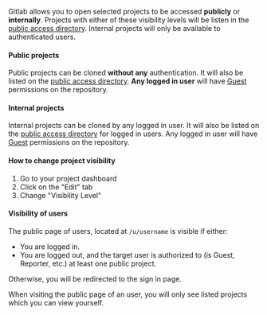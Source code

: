 Gitlab allows you to open selected projects to be accessed **publicly** or **internally**.
Projects with either of these visibility levels will be listen in the [public access directory](/public).
Internal projects will only be available to authenticated users.

#### Public projects
Public projects can be cloned **without any** authentication.
It will also be listed on the [public access directory](/public).
**Any logged in user** will have [Guest](/help/permissions) permissions on the repository.

#### Internal projects
Internal projects can be cloned by any logged in user.
It will also be listed on the [public access directory](/public) for logged in users.
Any logged in user will have [Guest](/help/permissions) permissions on the repository.

#### How to change project visibility
1. Go to your project dashboard
2. Click on the "Edit" tab
3. Change "Visibility Level"

#### Visibility of users
The public page of users, located at `/u/username` is visible if either:

* You are logged in.
* You are logged out, and the target user is authorized to (is Guest, Reporter, etc.) at least one public project.

Otherwise, you will be redirected to the sign in page.

When visiting the public page of an user, you will only see listed projects which you can view yourself.
